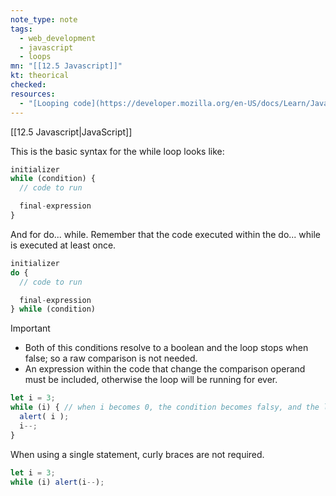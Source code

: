 ```yaml
---
note_type: note
tags:
  - web_development
  - javascript
  - loops
mn: "[[12.5 Javascript]]"
kt: theorical
checked: 
resources:
  - "[Looping code](https://developer.mozilla.org/en-US/docs/Learn/JavaScript/Building_blocks/Looping_code)"
---
```

[[12.5 Javascript|JavaScript]]

This is the basic syntax for the while loop looks like:

```javascript
initializer
while (condition) {
  // code to run

  final-expression
}
```

And for do... while. Remember that the code executed within the do... while is executed at least once.  

```javascript
initializer
do {
  // code to run

  final-expression
} while (condition)
```

>[!important]
>- Both of this conditions resolve to a boolean and the loop stops when false; so a raw comparison is not needed. 
>- An expression within the code that change the comparison operand must be included, otherwise the loop will be running for ever. 

```javascript
let i = 3;
while (i) { // when i becomes 0, the condition becomes falsy, and the loop stops
  alert( i );
  i--;
}
```

When using a single statement, curly braces are not required. 

```javascript
let i = 3;
while (i) alert(i--);
```